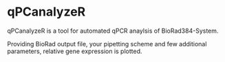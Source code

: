# qPCanalyzeR

qPCanalyzeR is a tool for automated qPCR anaylsis of BioRad384-System.

Providing BioRad output file, your pipetting scheme and few additional parameters, relative gene expression is plotted.
